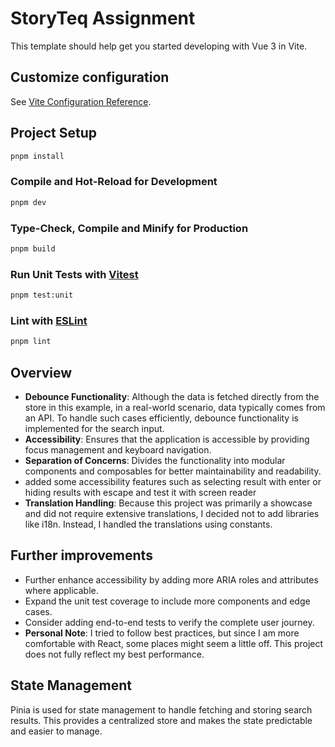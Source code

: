 # StoryTeq Assignment

This template should help get you started developing with Vue 3 in Vite.


## Customize configuration

See [Vite Configuration Reference](https://vitejs.dev/config/).

## Project Setup

```sh
pnpm install
```

### Compile and Hot-Reload for Development

```sh
pnpm dev
```

### Type-Check, Compile and Minify for Production

```sh
pnpm build
```

### Run Unit Tests with [Vitest](https://vitest.dev/)

```sh
pnpm test:unit
```

### Lint with [ESLint](https://eslint.org/)

```sh
pnpm lint
```

## Overview
- **Debounce Functionality**: Although the data is fetched directly from the store in this example, in a real-world scenario, data typically comes from an API. To handle such cases efficiently, debounce functionality is implemented for the search input.
- **Accessibility**: Ensures that the application is accessible by providing focus management and keyboard navigation.
- **Separation of Concerns**: Divides the functionality into modular components and composables for better maintainability and readability.
- added some accessibility features such as selecting result with enter or hiding results with escape and test it with screen reader
- **Translation Handling**: Because this project was primarily a showcase and did not require extensive translations, I decided not to add libraries like i18n. Instead, I handled the translations using constants.
## Further improvements
- Further enhance accessibility by adding more ARIA roles and attributes where applicable.
- Expand the unit test coverage to include more components and edge cases.
- Consider adding end-to-end tests to verify the complete user journey.
- **Personal Note**: I tried to follow best practices, but since I am more comfortable with React, some places might seem a little off. This project does not fully reflect my best performance.
## State Management
Pinia is used for state management to handle fetching and storing search results. This provides a centralized store and makes the state predictable and easier to manage.
